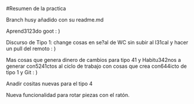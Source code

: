 #Resumen de la practica

Branch husy añadido con su readme.md

Aprend3123do goot   : )

Discurso de Tipo 1: change cosas en se?al de WC sin subir al l31cal y hacer un pull del remoto : )

Mas cosas que genera dinero de cambios para tipo 41 y Habitu342nos a generar con5241ctos al ciclo de trabajo con cosas que crea con644icto de tipo 1 y Git : )

Anadir cositas nuevas para el tipo 4

Nueva funcionalidad para rotar piezas con el ratón.